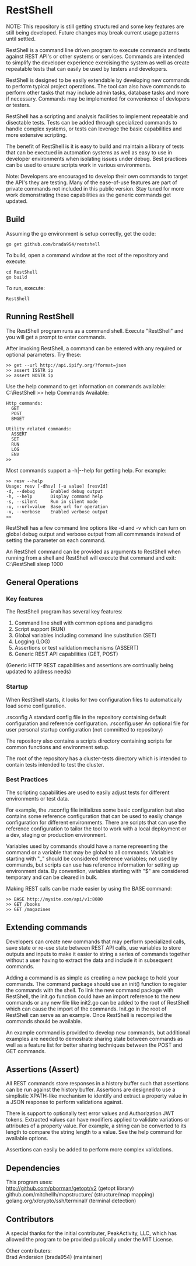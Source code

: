 # RestShell

NOTE: This repository is still getting structured and some key features are still being developed. Future changes may break current usage patterns until settled.

RestShell is a command line driven program to execute commands and tests against REST API's or other systems or services. Commands are intended to simplify the developer experience exercising the system as well as create repeatable tests that can easily be used by testers and developers.

RestShell is designed to be easily extendable by developing new commands to perform typical project operations. The tool can also have commands to perform other tasks that may include admin tasks, database tasks and more if necessary. Commands may be implemented for convenience of devlopers or testers.

RestShell has a scripting and analysis facilities to implement repeatable and disectable tests. Tests can be added through specialized commands to handle complex systems, or tests can leverage the basic capabilities and more extensive scripting.

The benefit of RestShell is it is easy to build and maintain a library of tests that can be exectued in automation systems as well as easy to use in developer environments when isolating issues under debug. Best practices can be used to ensure scripts work in various environments.

Note: Developers are encouraged to develop their own commands to target the API's they are testing. Many of the ease-of-use features are part of private commands not included in this public version. Stay tuned for more work demonstrating these capabilities as the generic commands get updated.

## Build
Assuming the go environment is setup correctly, get the code:

    go get github.com/brada954/restshell

To build, open a command window at the root of the repository and execute:

    cd RestShell
    go build

To run, execute:

    RestShell

## Running RestShell
The RestShell program runs as a command shell. Execute "RestShell" and you will get a prompt to enter commands.

After invoking RestShell, a command can be entered with any required or optional parameters. Try these:

    >> get --url http://api.ipify.org/?format=json  
    >> assert ISSTR ip  
    >> assert NOSTR ip  

Use the help command to get information on commands available:
    C:\RestShell
    >> help
    Commands Available:

    Http commands:
      GET
      POST
      BMGET

    Utility related commands:
      ASSERT
      SET
      RUN
      LOG
      ENV
    >>

Most commands support a -h|--help for getting help. For example:

    >> resv --help
    Usage: resv [-dhsv] [-u value] [resvId]
    -d, --debug      Enabled debug output
    -h, --help       Display command help
    -s, --silent     Run in silent mode
    -u, --url=value  Base url for operation
    -v, --verbose    Enabled verbose output
    >>

RestShell has a few command line options like -d and -v which can turn on global debug output and verbose output from all commmands instead of setting the parameter on each command.

An RestShell command can be provided as arguments to RestShell when running from a shell and RestShell will execute that command and exit:
        C:\RestShell sleep 1000

## General Operations

### Key features
The RestShell program has several key features:
1. Command line shell with common options and paradigms
2. Script support (RUN)
3. Global variables including command line substitution (SET)
4. Logging (LOG)
5. Assertions or test validation mechanisms (ASSERT)
4. Generic REST API capabilities (GET, POST)

(Generic HTTP REST capabilities and assertions are continually being updated to address needs)

### Startup
When RestShell starts, it looks for two configuration files to automatically load some configuration.

.rsconfig
    A standard config file in the repository containing default configuration and reference configuration.
.rsconfig.user
    An optional file for user personal startup configuration (not committed to repository)

The repository also contains a scripts directory containing scripts for common functions and environment setup.

The root of the repository has a cluster-tests directory which is intended to contain tests intended to test the cluster.

### Best Practices
The scripting capabilities are used to easily adjust tests for different environments or test data.

For example, the .rsconfig file initializes some basic configuration but also contains some reference configuration that can be used to easily change configuration for different environments. There are scripts that can use the reference configuration to tailor the tool to work with a local deployment or a dev, staging or production environment.

Variables used by commands should have a name representing the command or a variable that may be global to all commands. Variables starting with "_" should be considered reference variables; not used by commands, but scripts can use has reference information for setting up environment data. By convention, variables starting with "$" are considered temporary and can be cleared in bulk.

Making REST calls can be made easier by using the BASE command:

    >> BASE http://mysite.com/api/v1:8080
    >> GET /books
    >> GET /magazines

## Extending commands
Developers can create new commands that may perform specialized calls, save state or re-use state between REST API calls, use variables to store outputs and inputs to make it easier to string a series of commands together without a user having to extract the data and include it in subsequent commands.

Adding a command is as simple as creating a new package to hold your commands. The command package should use an init() function to register the commands with the shell. To link the new command package with RestShell, the init.go function could have an import reference to the new commands or any new file like init2.go can be added to the root of RestShell which can cause the import of the commands. Init.go in the root of RestShell can serve as an example. Once RestShell is recompiled the commands should be available.

An example command is provided to develop new commands, but additional examples are needed to demostrate sharing state between commands as well as a feature list for better sharing techniques between the POST and GET commands.

## Assertions (Assert)
All REST commands store responses in a history buffer such that assertions can be run against the history buffer. Assertions are designed to use a simplistic XPATH-like mechanism to identify and extract a property value in a JSON response to perform validations against.

There is support to optionally test error values and Authorization JWT tokens. Extracted values can have modifiers applied to validate variations or attributes of a property value. For example, a string can be converted to its length to compare the string length to a value. See the help command for available options.

Assertions can easily be added to perform more complex validations.

## Dependencies
This program uses:  
    http://github.com/pborman/getopt/v2 (getopt library)  
    github.com/mitchellh/mapstructure/ (structure/map mapping)  
    golang.org/x/crypto/ssh/terminal/ (terminal detection)  

## Contributors
A special thanks for the initial contributer, PeakActivity, LLC, which has allowed the program to be provided publically under the MIT License.

Other contributers:  
Brad Andersion (brada954) (maintainer)